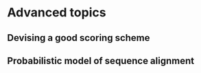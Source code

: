 # Advanced topics

## Devising a good scoring scheme

## Probabilistic model of sequence alignment


##